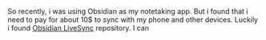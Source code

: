 So recently, i was using Obsidian as my notetaking app. But i found that i need to pay for about 10$ to sync with my phone and other devices. Luckily i found [Obsidian LiveSync](https://github.com/vrtmrz/obsidian-livesync) repository. I can 